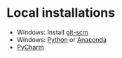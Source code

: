 # Local installations


* Windows: Install [git-scm](https://git-scm.com/)
* Windows: [Python](https://www.python.org/) or [Anaconda](https://www.anaconda.com/distribution/)
* [PyCharm](https://www.jetbrains.com/pycharm/)



